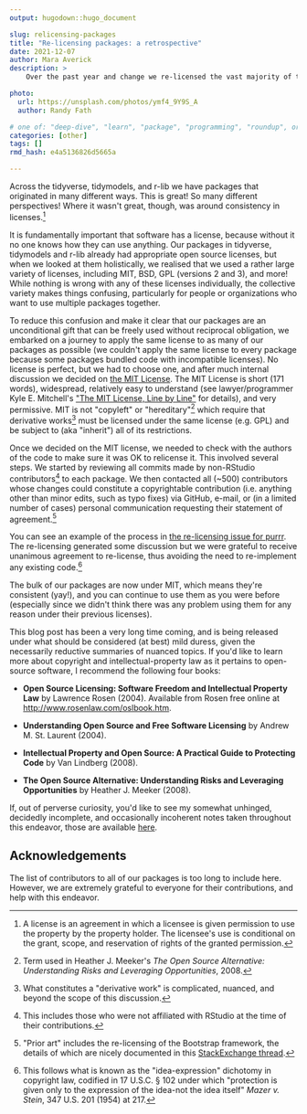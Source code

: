 ```yaml
---
output: hugodown::hugo_document

slug: relicensing-packages
title: "Re-licensing packages: a retrospective"
date: 2021-12-07
author: Mara Averick
description: >
    Over the past year and change we re-licensed the vast majority of tidyverse, tidymodels, and r-lib packages to use the MIT license. Here, we discuss the mechanics and rationale.

photo:
  url: https://unsplash.com/photos/ymf4_9Y9S_A
  author: Randy Fath

# one of: "deep-dive", "learn", "package", "programming", "roundup", or "other"
categories: [other] 
tags: []
rmd_hash: e4a5136826d5665a

---
```


<!--
TODO:
* [x] Look over / edit the post's title in the yaml
* [x] Edit (or delete) the description; note this appears in the Twitter card
* [x] Pick category and tags (see existing with [`hugodown::tidy_show_meta()`](https://rdrr.io/pkg/hugodown/man/use_tidy_post.html))
* [x] Find photo & update yaml metadata
* [x] Create `thumbnail-sq.jpg`; height and width should be equal
* [x] Create `thumbnail-wd.jpg`; width should be >5x height
* [x] [`hugodown::use_tidy_thumbnails()`](https://rdrr.io/pkg/hugodown/man/use_tidy_post.html)
* [x] Add intro sentence, e.g. the standard tagline for the package
* [x] [`usethis::use_tidy_thanks()`](https://usethis.r-lib.org/reference/use_tidy_thanks.html)
-->

Across the tidyverse, tidymodels, and r-lib we have packages that originated in many different ways. This is great! So many different perspectives! Where it wasn't great, though, was around consistency in licenses.[^1]

It is fundamentally important that software has a license, because without it no one knows how they can use anything. Our packages in tidyverse, tidymodels and r-lib already had appropriate open source licenses, but when we looked at them holistically, we realised that we used a rather large variety of licenses, including MIT, BSD, GPL (versions 2 and 3), and more! While nothing is wrong with any of these licenses individually, the collective variety makes things confusing, particularly for people or organizations who want to use multiple packages together.

To reduce this confusion and make it clear that our packages are an unconditional gift that can be freely used without reciprocal obligation, we embarked on a journey to apply the same license to as many of our packages as possible (we couldn't apply the same license to every package because some packages bundled code with incompatible licenses). No license is perfect, but we had to choose one, and after much internal discussion we decided on [the MIT License](https://spdx.org/licenses/MIT). The MIT License is short (171 words), widespread, relatively easy to understand (see lawyer/programmer Kyle E. Mitchell's ["The MIT License, Line by Line"](https://writing.kemitchell.com/2016/09/21/MIT-License-Line-by-Line.html) for details), and very permissive. MIT is not "copyleft" or "hereditary"[^2] which require that derivative works[^3] must be licensed under the same license (e.g. GPL) and be subject to (aka "inherit") all of its restrictions.

Once we decided on the MIT license, we needed to check with the authors of the code to make sure it was OK to relicense it. This involved several steps. We started by reviewing all commits made by non-RStudio contributors[^4] to each package. We then contacted all (\~500) contributors whose changes could constitute a copyrightable contribution (i.e. anything other than minor edits, such as typo fixes) via GitHub, e-mail, or (in a limited number of cases) personal communication requesting their statement of agreement.[^5]

You can see an example of the process in [the re-licensing issue for purrr](https://github.com/tidyverse/purrr/issues/805). The re-licensing generated some discussion but we were grateful to receive unanimous agreement to re-license, thus avoiding the need to re-implement any existing code.[^6]

The bulk of our packages are now under MIT, which means they're consistent (yay!), and you can continue to use them as you were before (especially since we didn't think there was any problem using them for any reason under their previous licenses).

This blog post has been a very long time coming, and is being released under what should be considered (at best) mild duress, given the necessarily reductive summaries of nuanced topics. If you'd like to learn more about copyright and intellectual-property law as it pertains to open-source software, I recommend the following four books:

-   **Open Source Licensing: Software Freedom and Intellectual Property Law** by Lawrence Rosen (2004). Available from Rosen free online at <http://www.rosenlaw.com/oslbook.htm>.

-   **Understanding Open Source and Free Software Licensing** by Andrew M. St. Laurent (2004).

-   **Intellectual Property and Open Source: A Practical Guide to Protecting Code** by Van Lindberg (2008).

-   **The Open Source Alternative: Understanding Risks and Leveraging Opportunities** by Heather J. Meeker (2008).

If, out of perverse curiosity, you'd like to see my somewhat unhinged, decidedly incomplete, and occasionally incoherent notes taken throughout this endeavor, those are available [here](https://colorado.rstudio.com/rsc/relicensing-the-notes/the-notes.html).

## Acknowledgements

The list of contributors to all of our packages is too long to include here. However, we are extremely grateful to everyone for their contributions, and help with this endeavor.

[^1]: ​​A license is an agreement in which a licensee is given permission to use the property by the property holder. The licensee's use is conditional on the grant, scope, and reservation of rights of the granted permission.

[^2]: Term used in Heather J. Meeker's *The Open Source Alternative: Understanding Risks and Leveraging Opportunities*, 2008.

[^3]: What constitutes a "derivative work" is complicated, nuanced, and beyond the scope of this discussion.

[^4]: This includes those who were not affiliated with RStudio at the time of their contributions.

[^5]: "Prior art" includes the re-licensing of the Bootstrap framework, the details of which are nicely documented in this [StackExchange thread](https://opensource.stackexchange.com/questions/6097/how-does-bootstrap-v4-mit-deal-with-contributions-made-under-v3-apache-2-0/6099#6099).

[^6]: This follows what is known as the "idea-expression" dichotomy in copyright law, codified in 17 U.S.C. § 102 under which "protection is given only to the expression of the idea-not the idea itself" *Mazer v. Stein*, 347 U.S. 201 (1954) at 217.

